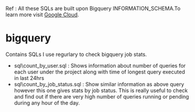 Ref : All these SQLs are built upon Bigquery INFORMATION_SCHEMA.To learn more visit [Google Cloud](https://cloud.google.com/bigquery/docs/information-schema-jobs).
# bigquery
Contains SQLs I use regurlary to check bigquery job stats.

- sql\count_by_user.sql : Shows information about number of queries for each user under the project along with time of longest query executed in last 24hrs 
- sql\count_by_job_status.sql : Show similar information as above query however this one gives stats by job status. This is really useful to check and find out if there are very high number of queries running or pending during any hour of the day.